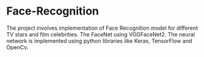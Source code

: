 # Face-Recognition

The project involves implementation of Face Recognition model for different TV stars and film celebrities.
The FaceNet using VGGFaceNet2. The neural network is implemented using python libraries like Keras, TensorFlow and OpenCv.
